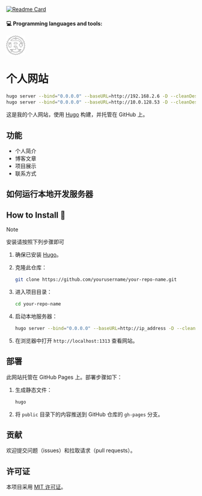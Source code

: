 [![Readme Card](https://github-readme-stats.vercel.app/api?username=mutsuki&show_icons=true&title_color=ffffff&icon_color=bb2acf&text_color=daf7dc&bg_color=151515)](https://github.com/anuraghazra/github-readme-stats)

#### :computer: Programming languages and tools: 
<p>
<code><img width="10%" src="https://raw.githubusercontent.com/devicons/devicon/ca28c779441053191ff11710fe24a9e6c23690d6/icons/rust/rust-line.svg"></code>
<br />
</p>


# 个人网站

```bash
hugo server --bind="0.0.0.0" --baseURL=http://192.168.2.6 -D --cleanDestinationDir --gc --logLevel info --ignoreCache
hugo server --bind="0.0.0.0" --baseURL=http://10.0.128.53 -D --cleanDestinationDir --gc --logLevel info --ignoreCache
```

这是我的个人网站，使用 [Hugo](https://gohugo.io/) 构建，并托管在 GitHub 上。

## 功能

- 个人简介
- 博客文章
- 项目展示
- 联系方式

## 如何运行本地开发服务器

## How to Install 🚀

> [!NOTE]  
> 安装请按照下列步骤即可

1. 确保已安装 [Hugo](https://gohugo.io/getting-started/installing/)。

2. 克隆此仓库：

   ```bash
   git clone https://github.com/yourusername/your-repo-name.git
   ```

3. 进入项目目录：

   ```bash
   cd your-repo-name
   ```

4. 启动本地服务器：

   ```bash
   hugo server --bind="0.0.0.0" --baseURL=http://ip_address -D --cleanDestinationDir --gc --logLevel info --ignoreCache
   ```

5. 在浏览器中打开 `http://localhost:1313` 查看网站。

## 部署

此网站托管在 GitHub Pages 上。部署步骤如下：

1. 生成静态文件：

    ```bash
    hugo
    ```

2. 将 `public` 目录下的内容推送到 GitHub 仓库的 `gh-pages` 分支。

## 贡献

欢迎提交问题（issues）和拉取请求（pull requests）。

## 许可证

本项目采用 [MIT 许可证](LICENSE)。
